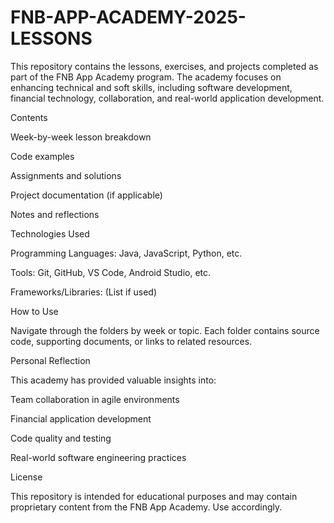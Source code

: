 # FNB-APP-ACADEMY-2025-LESSONS

This repository contains the lessons, exercises, and projects completed as part of the FNB App Academy program. The academy focuses on enhancing technical and soft skills, including software development, financial technology, collaboration, and real-world application development.

Contents

Week-by-week lesson breakdown

Code examples

Assignments and solutions

Project documentation (if applicable)

Notes and reflections


Technologies Used

Programming Languages: Java, JavaScript, Python, etc.

Tools: Git, GitHub, VS Code, Android Studio, etc.

Frameworks/Libraries: (List if used)

How to Use

Navigate through the folders by week or topic. Each folder contains source code, supporting documents, or links to related resources.

Personal Reflection

This academy has provided valuable insights into:

Team collaboration in agile environments

Financial application development

Code quality and testing

Real-world software engineering practices


License

This repository is intended for educational purposes and may contain proprietary content from the FNB App Academy. Use accordingly.
